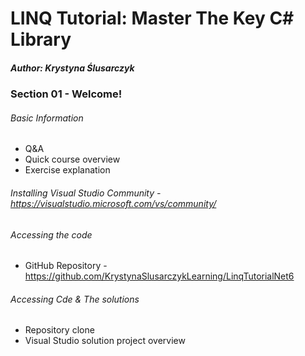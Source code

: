 # LINQ Tutorial: Master The Key C# Library

##### Author: Krystyna Ślusarczyk

### Section 01 - Welcome!

###### Basic Information
- Q&A
- Quick course overview
- Exercise explanation

###### Installing Visual Studio Community - https://visualstudio.microsoft.com/vs/community/


###### Accessing the code
- GitHub Repository - https://github.com/KrystynaSlusarczykLearning/LinqTutorialNet6

###### Accessing Cde & The solutions
- Repository clone
- Visual Studio solution project overview
